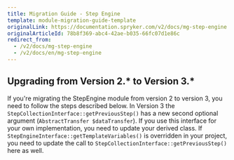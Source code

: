 ```yaml
---
title: Migration Guide - Step Engine
template: module-migration-guide-template
originalLink: https://documentation.spryker.com/v2/docs/mg-step-engine
originalArticleId: 78b8f369-abc4-42ae-b035-66fc07d1e86c
redirect_from:
  - /v2/docs/mg-step-engine
  - /v2/docs/en/mg-step-engine
---
```


## Upgrading from Version 2.* to Version 3.*

If you're migrating the StepEngine module from version 2 to version 3, you need to follow the steps described below.
In Version 3 the `StepCollectionInterface::getPreviousStep()` has a new second optional argument (`AbstractTransfer $dataTransfer`). If you use this interface for your own implementation, you need to update your derived class.
If `StepEngineInterface::getTemplateVariables()` is overridden in your project, you need to update the call to `StepCollectionInterface::getPreviousStep()` here as well.

<!--See also:
[Defining a Step - Step Engine](https://documentation.spryker.com/capabilities/order_management/step_engine/step-engine-define-step.htm)-->
